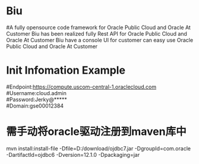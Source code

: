 # Biu

#A fully opensource code framework for Oracle Public Cloud and Oracle At Customer
Biu has been realized fully Rest API for Oracle Public Cloud and Oracle At Customer
Biu have a console UI for customer can easy use Oracle Public Cloud and Oracle At Customer

# Init Infomation Example
#Endpoint:https://compute.uscom-central-1.oraclecloud.com<br />
#Username:cloud.admin<br />
#Password:Jerky@*****<br />
#Domain:gse00012384<br />

# 需手动将oracle驱动注册到maven库中
mvn install:install-file -Dfile=D:/download/ojdbc7.jar -DgroupId=com.oracle -DartifactId=ojdbc6 -Dversion=12.1.0 -Dpackaging=jar